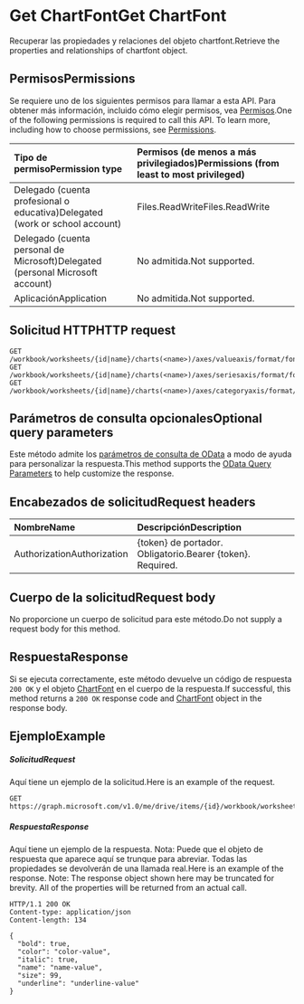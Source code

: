 # <a name="get-chartfont"></a><span data-ttu-id="bee0d-101">Get ChartFont</span><span class="sxs-lookup"><span data-stu-id="bee0d-101">Get ChartFont</span></span>

<span data-ttu-id="bee0d-102">Recuperar las propiedades y relaciones del objeto chartfont.</span><span class="sxs-lookup"><span data-stu-id="bee0d-102">Retrieve the properties and relationships of chartfont object.</span></span>
## <a name="permissions"></a><span data-ttu-id="bee0d-103">Permisos</span><span class="sxs-lookup"><span data-stu-id="bee0d-103">Permissions</span></span>
<span data-ttu-id="bee0d-p101">Se requiere uno de los siguientes permisos para llamar a esta API. Para obtener más información, incluido cómo elegir permisos, vea [Permisos](../../../concepts/permissions_reference.md).</span><span class="sxs-lookup"><span data-stu-id="bee0d-p101">One of the following permissions is required to call this API. To learn more, including how to choose permissions, see [Permissions](../../../concepts/permissions_reference.md).</span></span>

|<span data-ttu-id="bee0d-106">Tipo de permiso</span><span class="sxs-lookup"><span data-stu-id="bee0d-106">Permission type</span></span>      | <span data-ttu-id="bee0d-107">Permisos (de menos a más privilegiados)</span><span class="sxs-lookup"><span data-stu-id="bee0d-107">Permissions (from least to most privileged)</span></span>              |
|:--------------------|:---------------------------------------------------------|
|<span data-ttu-id="bee0d-108">Delegado (cuenta profesional o educativa)</span><span class="sxs-lookup"><span data-stu-id="bee0d-108">Delegated (work or school account)</span></span> | <span data-ttu-id="bee0d-109">Files.ReadWrite</span><span class="sxs-lookup"><span data-stu-id="bee0d-109">Files.ReadWrite</span></span>    |
|<span data-ttu-id="bee0d-110">Delegado (cuenta personal de Microsoft)</span><span class="sxs-lookup"><span data-stu-id="bee0d-110">Delegated (personal Microsoft account)</span></span> | <span data-ttu-id="bee0d-111">No admitida.</span><span class="sxs-lookup"><span data-stu-id="bee0d-111">Not supported.</span></span>    |
|<span data-ttu-id="bee0d-112">Aplicación</span><span class="sxs-lookup"><span data-stu-id="bee0d-112">Application</span></span> | <span data-ttu-id="bee0d-113">No admitida.</span><span class="sxs-lookup"><span data-stu-id="bee0d-113">Not supported.</span></span> |

## <a name="http-request"></a><span data-ttu-id="bee0d-114">Solicitud HTTP</span><span class="sxs-lookup"><span data-stu-id="bee0d-114">HTTP request</span></span>
<!-- { "blockType": "ignored" } -->
```http
GET /workbook/worksheets/{id|name}/charts(<name>)/axes/valueaxis/format/font
GET /workbook/worksheets/{id|name}/charts(<name>)/axes/seriesaxis/format/font
GET /workbook/worksheets/{id|name}/charts(<name>)/axes/categoryaxis/format/font
```
## <a name="optional-query-parameters"></a><span data-ttu-id="bee0d-115">Parámetros de consulta opcionales</span><span class="sxs-lookup"><span data-stu-id="bee0d-115">Optional query parameters</span></span>
<span data-ttu-id="bee0d-116">Este método admite los [parámetros de consulta de OData](http://developer.microsoft.com/en-us/graph/docs/overview/query_parameters) a modo de ayuda para personalizar la respuesta.</span><span class="sxs-lookup"><span data-stu-id="bee0d-116">This method supports the [OData Query Parameters](http://developer.microsoft.com/en-us/graph/docs/overview/query_parameters) to help customize the response.</span></span>

## <a name="request-headers"></a><span data-ttu-id="bee0d-117">Encabezados de solicitud</span><span class="sxs-lookup"><span data-stu-id="bee0d-117">Request headers</span></span>
| <span data-ttu-id="bee0d-118">Nombre</span><span class="sxs-lookup"><span data-stu-id="bee0d-118">Name</span></span>      |<span data-ttu-id="bee0d-119">Descripción</span><span class="sxs-lookup"><span data-stu-id="bee0d-119">Description</span></span>|
|:----------|:----------|
| <span data-ttu-id="bee0d-120">Authorization</span><span class="sxs-lookup"><span data-stu-id="bee0d-120">Authorization</span></span>  | <span data-ttu-id="bee0d-p102">{token} de portador. Obligatorio.</span><span class="sxs-lookup"><span data-stu-id="bee0d-p102">Bearer {token}. Required.</span></span> |

## <a name="request-body"></a><span data-ttu-id="bee0d-123">Cuerpo de la solicitud</span><span class="sxs-lookup"><span data-stu-id="bee0d-123">Request body</span></span>
<span data-ttu-id="bee0d-124">No proporcione un cuerpo de solicitud para este método.</span><span class="sxs-lookup"><span data-stu-id="bee0d-124">Do not supply a request body for this method.</span></span>

## <a name="response"></a><span data-ttu-id="bee0d-125">Respuesta</span><span class="sxs-lookup"><span data-stu-id="bee0d-125">Response</span></span>

<span data-ttu-id="bee0d-126">Si se ejecuta correctamente, este método devuelve un código de respuesta `200 OK` y el objeto [ChartFont](../resources/chartfont.md) en el cuerpo de la respuesta.</span><span class="sxs-lookup"><span data-stu-id="bee0d-126">If successful, this method returns a `200 OK` response code and [ChartFont](../resources/chartfont.md) object in the response body.</span></span>
## <a name="example"></a><span data-ttu-id="bee0d-127">Ejemplo</span><span class="sxs-lookup"><span data-stu-id="bee0d-127">Example</span></span>
##### <a name="request"></a><span data-ttu-id="bee0d-128">Solicitud</span><span class="sxs-lookup"><span data-stu-id="bee0d-128">Request</span></span>
<span data-ttu-id="bee0d-129">Aquí tiene un ejemplo de la solicitud.</span><span class="sxs-lookup"><span data-stu-id="bee0d-129">Here is an example of the request.</span></span>
<!-- {
  "blockType": "request",
  "name": "get_chartfont"
}-->
```http
GET https://graph.microsoft.com/v1.0/me/drive/items/{id}/workbook/worksheets/{id|name}/charts(<name>)/axes/valueaxis/format/font
```
##### <a name="response"></a><span data-ttu-id="bee0d-130">Respuesta</span><span class="sxs-lookup"><span data-stu-id="bee0d-130">Response</span></span>
<span data-ttu-id="bee0d-p103">Aquí tiene un ejemplo de la respuesta. Nota: Puede que el objeto de respuesta que aparece aquí se trunque para abreviar. Todas las propiedades se devolverán de una llamada real.</span><span class="sxs-lookup"><span data-stu-id="bee0d-p103">Here is an example of the response. Note: The response object shown here may be truncated for brevity. All of the properties will be returned from an actual call.</span></span>
<!-- {
  "blockType": "response",
  "truncated": true,
  "@odata.type": "microsoft.graph.chartFont"
} -->
```http
HTTP/1.1 200 OK
Content-type: application/json
Content-length: 134

{
  "bold": true,
  "color": "color-value",
  "italic": true,
  "name": "name-value",
  "size": 99,
  "underline": "underline-value"
}
```

<!-- uuid: 8fcb5dbc-d5aa-4681-8e31-b001d5168d79
2015-10-25 14:57:30 UTC -->
<!-- {
  "type": "#page.annotation",
  "description": "Get ChartFont",
  "keywords": "",
  "section": "documentation",
  "tocPath": ""
}-->